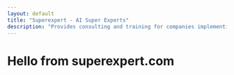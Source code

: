```yaml
---
layout: default
title: "Superexpert - AI Super Experts"
description: "Provides consulting and training for companies implementing Generative AI in Austin, TX."
---
```


# Hello from superexpert.com